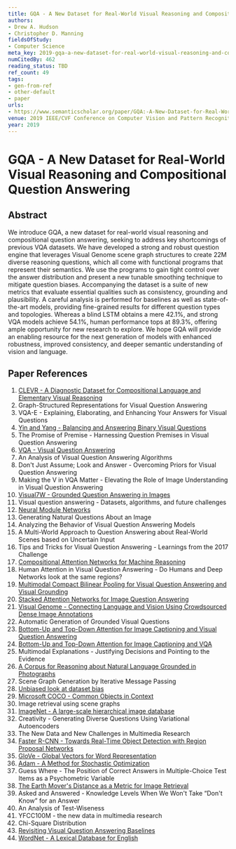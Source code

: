 ```yaml
---
title: GQA - A New Dataset for Real-World Visual Reasoning and Compositional Question Answering
authors:
- Drew A. Hudson
- Christopher D. Manning
fieldsOfStudy:
- Computer Science
meta_key: 2019-gqa-a-new-dataset-for-real-world-visual-reasoning-and-compositional-question-answering
numCitedBy: 462
reading_status: TBD
ref_count: 49
tags:
- gen-from-ref
- other-default
- paper
urls:
- https://www.semanticscholar.org/paper/GQA:-A-New-Dataset-for-Real-World-Visual-Reasoning-Hudson-Manning/1ab7f7c1d328589f25c79515b9a5d824d7ffbbd1?sort=total-citations
venue: 2019 IEEE/CVF Conference on Computer Vision and Pattern Recognition (CVPR)
year: 2019
---
```


# GQA - A New Dataset for Real-World Visual Reasoning and Compositional Question Answering

## Abstract

We introduce GQA, a new dataset for real-world visual reasoning and compositional question answering, seeking to address key shortcomings of previous VQA datasets. We have developed a strong and robust question engine that leverages Visual Genome scene graph structures to create 22M diverse reasoning questions, which all come with functional programs that represent their semantics. We use the programs to gain tight control over the answer distribution and present a new tunable smoothing technique to mitigate question biases. Accompanying the dataset is a suite of new metrics that evaluate essential qualities such as consistency, grounding and plausibility. A careful analysis is performed for baselines as well as state-of-the-art models, providing fine-grained results for different question types and topologies. Whereas a blind LSTM obtains a mere 42.1%, and strong VQA models achieve 54.1%, human performance tops at 89.3%, offering ample opportunity for new research to explore. We hope GQA will provide an enabling resource for the next generation of models with enhanced robustness, improved consistency, and deeper semantic understanding of vision and language.

## Paper References

1. [CLEVR - A Diagnostic Dataset for Compositional Language and Elementary Visual Reasoning](2017-clevr-a-diagnostic-dataset-for-compositional-language-and-elementary-visual-reasoning)
2. Graph-Structured Representations for Visual Question Answering
3. VQA-E - Explaining, Elaborating, and Enhancing Your Answers for Visual Questions
4. [Yin and Yang - Balancing and Answering Binary Visual Questions](2016-yin-and-yang-balancing-and-answering-binary-visual-questions)
5. The Promise of Premise - Harnessing Question Premises in Visual Question Answering
6. [VQA - Visual Question Answering](2015-vqa-visual-question-answering)
7. An Analysis of Visual Question Answering Algorithms
8. Don't Just Assume; Look and Answer - Overcoming Priors for Visual Question Answering
9. Making the V in VQA Matter - Elevating the Role of Image Understanding in Visual Question Answering
10. [Visual7W - Grounded Question Answering in Images](2016-visual7w-grounded-question-answering-in-images)
11. Visual question answering - Datasets, algorithms, and future challenges
12. [Neural Module Networks](2016-neural-module-networks)
13. Generating Natural Questions About an Image
14. Analyzing the Behavior of Visual Question Answering Models
15. A Multi-World Approach to Question Answering about Real-World Scenes based on Uncertain Input
16. Tips and Tricks for Visual Question Answering - Learnings from the 2017 Challenge
17. [Compositional Attention Networks for Machine Reasoning](2018-compositional-attention-networks-for-machine-reasoning)
18. Human Attention in Visual Question Answering - Do Humans and Deep Networks look at the same regions?
19. [Multimodal Compact Bilinear Pooling for Visual Question Answering and Visual Grounding](2016-multimodal-compact-bilinear-pooling-for-visual-question-answering-and-visual-grounding)
20. [Stacked Attention Networks for Image Question Answering](2016-stacked-attention-networks-for-image-question-answering)
21. [Visual Genome - Connecting Language and Vision Using Crowdsourced Dense Image Annotations](2016-visual-genome-connecting-language-and-vision-using-crowdsourced-dense-image-annotations)
22. Automatic Generation of Grounded Visual Questions
23. [Bottom-Up and Top-Down Attention for Image Captioning and Visual Question Answering](2018-bottom-up-and-top-down-attention-for-image-captioning-and-visual-question-answering)
24. [Bottom-Up and Top-Down Attention for Image Captioning and VQA](2017-bottom-up-and-top-down-attention-for-image-captioning-and-vqa)
25. Multimodal Explanations - Justifying Decisions and Pointing to the Evidence
26. [A Corpus for Reasoning about Natural Language Grounded in Photographs](2019-a-corpus-for-reasoning-about-natural-language-grounded-in-photographs)
27. Scene Graph Generation by Iterative Message Passing
28. [Unbiased look at dataset bias](2011-unbiased-look-at-dataset-bias)
29. [Microsoft COCO - Common Objects in Context](2014-microsoft-coco-common-objects-in-context)
30. Image retrieval using scene graphs
31. [ImageNet - A large-scale hierarchical image database](2009-imagenet-a-large-scale-hierarchical-image-database)
32. Creativity - Generating Diverse Questions Using Variational Autoencoders
33. The New Data and New Challenges in Multimedia Research
34. [Faster R-CNN - Towards Real-Time Object Detection with Region Proposal Networks](2015-faster-r-cnn.md)
35. [GloVe - Global Vectors for Word Representation](2014-glove-global-vectors-for-word-representation)
36. [Adam - A Method for Stochastic Optimization](2015-adam-a-method-for-stochastic-optimization)
37. Guess Where - The Position of Correct Answers in Multiple-Choice Test Items as a Psychometric Variable
38. [The Earth Mover's Distance as a Metric for Image Retrieval](2004-the-earth-mover-s-distance-as-a-metric-for-image-retrieval)
39. Asked and Answered - Knowledge Levels When We Won't Take “Don't Know” for an Answer
40. An Analysis of Test-Wiseness
41. YFCC100M - the new data in multimedia research
42. Chi-Square Distribution
43. [Revisiting Visual Question Answering Baselines](2016-revisiting-visual-question-answering-baselines)
44. [WordNet - A Lexical Database for English](1992-wordnet-a-lexical-database-for-english)
